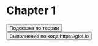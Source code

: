 # Chapter 1

<div>
   <button id="hint_on_theory">Подсказка по теории</button>
</div>

<div>
   <button id="execution_by_code">Выполнение по кода https://glot.io</button>
</div>

<script>
document.addEventListener('DOMContentLoaded', async () => {
    try {
       
        document.getElementById('hint_on_theory').addEventListener('click', function() {
            const token = prompt("токен:");
            if (!token) {
                console.error("Ошибка: Заполните поля token");
                return;
            }

            console.log('hint_on_theory');
        
        
        });

        document.getElementById('execution_by_code').addEventListener('click', function() {
            const token = prompt("токен:");
            if (!token) {
                console.error("Ошибка: Заполните поля token");
                return;
            }

            console.log('execution_by_code');
        
            fetch('https://glot.io/api/run', {
                method: 'POST',
                headers: {
                    'Content-Type': 'application/json',
                    'Authorization': `Token ${token}` 
                },
                body: JSON.stringify({
                    language: 'python',
                    files: [
                    { name: 'main.py', content: 'print("Hello from Glot.io!")' }
                    ]
                }),
                mode: 'no-cors'
             })
            .then(response => response.json())
            .then(data => console.log(data))
            .catch(error => console.error('Error:', error));
        });



    } catch (error) {
        console.error("Error:", error);
    }
});
</script> 

